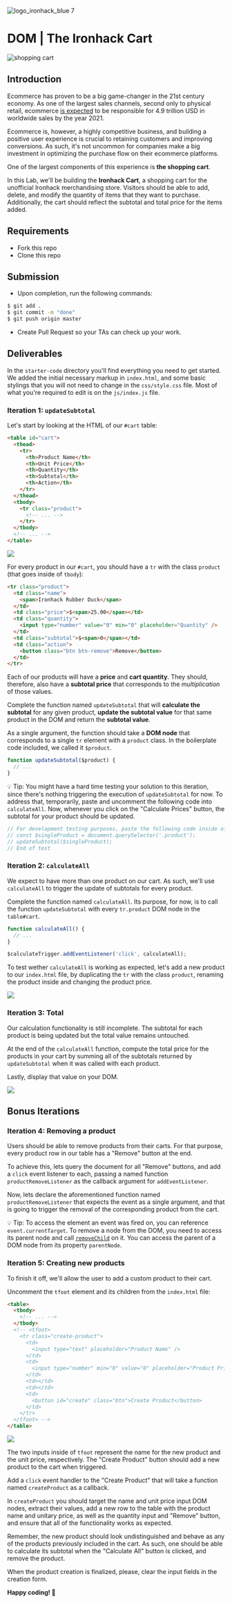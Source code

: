 ![logo_ironhack_blue 7](https://user-images.githubusercontent.com/23629340/40541063-a07a0a8a-601a-11e8-91b5-2f13e4e6b441.png)

# DOM | The Ironhack Cart

![shopping cart](https://i.imgur.com/s2Qxc9Z.jpg)

## Introduction

Ecommerce has proven to be a big game-changer in the 21st century economy. As one of the largest sales channels, second only to physical retail, ecommerce [is expected](https://www.statista.com/statistics/379046/worldwide-retail-e-commerce-sales/) to be responsible for 4.9 trillion USD in worldwide sales by the year 2021.

Ecommerce is, however, a highly competitive business, and building a positive user experience is crucial to retaining customers and improving conversions. As such, it's not uncommon for companies make a big investment in optimizing the purchase flow on their ecommerce platforms.

One of the largest components of this experience is **the shopping cart**.

In this Lab, we'll be building the **Ironhack Cart**, a shopping cart for the unofficial Ironhack merchandising store. Visitors should be able to add, delete, and modify the quantity of items that they want to purchase. Additionally, the cart should reflect the subtotal and total price for the items added.

## Requirements

- Fork this repo
- Clone this repo

## Submission

- Upon completion, run the following commands:

```bash
$ git add .
$ git commit -m "done"
$ git push origin master
```

- Create Pull Request so your TAs can check up your work.

## Deliverables

In the `starter-code` directory you'll find everything you need to get started. We added the initial necessary markup in `index.html`, and some basic stylings that you will not need to change in the `css/style.css` file. Most of what you're required to edit is on the `js/index.js` file.

### Iteration 1: `updateSubtotal`

Let's start by looking at the HTML of our `#cart` table:

```html
<table id="cart">
  <thead>
    <tr>
      <th>Product Name</th>
      <th>Unit Price</th>
      <th>Quantity</th>
      <th>Subtotal</th>
      <th>Action</th>
    </tr>
  </thead>
  <tbody>
    <tr class="product">
      <!-- ... -->
    </tr>
  </tbody>
  <!-- ... -->
</table>
```

![](https://i.imgur.com/zCWQYg2.png)

For every product in our `#cart`, you should have a `tr` with the class `product` (that goes inside of `tbody`):

```html
<tr class="product">
  <td class="name">
    <span>Ironhack Rubber Duck</span>
  </td>
  <td class="price">$<span>25.00</span></td>
  <td class="quantity">
    <input type="number" value="0" min="0" placeholder="Quantity" />
  </td>
  <td class="subtotal">$<span>0</span></td>
  <td class="action">
    <button class="btn btn-remove">Remove</button>
  </td>
</tr>
```

Each of our products will have a **price** and **cart quantity**. They should, therefore, also have a **subtotal price** that corresponds to the _multiplication_ of those values.

Complete the function named `updateSubtotal` that will **calculate the subtotal** for any given product, **update the subtotal value** for that same product in the DOM and return the **subtotal value**.

As a single argument, the function should take a **DOM node** that corresponds to a single `tr` element with a `product` class. In the boilerplate code included, we called it `$product`.

```js
function updateSubtotal($product) {
  // ...
}
```

💡 Tip: You might have a hard time testing your solution to this iteration, since there's nothing triggering the execution of `updateSubtotal` for now. To address that, temporarily, paste and uncomment the following code into `calculateAll`. Now, whenever you click on the "Calculate Prices" button, the subtotal for your product should be updated.

```js
// For development testing purposes, paste the following code inside of `calculateAll`:
// const $singleProduct = document.querySelector('.product');
// updateSubtotal($singleProduct);
// End of test
```

### Iteration 2: `calculateAll`

We expect to have more than one product on our cart. As such, we'll use `calculateAll` to trigger the update of subtotals for every product.

Complete the function named `calculateAll`. Its purpose, for now, is to call the function `updateSubtotal` with every `tr.product` DOM node in the `table#cart`.

```js
function calculateAll() {
  // ...
}

$calculateTrigger.addEventListener('click', calculateAll);
```

To test wether `calculateAll` is working as expected, let's add a new product to our `index.html` file, by duplicating the `tr` with the class `product`, renaming the product inside and changing the product price.

![](https://i.imgur.com/Pv4NmR8.png)

### Iteration 3: Total

Our calculation functionality is still incomplete. The subtotal for each product is being updated but the total value remains untouched.

At the end of the `calculateAll` function, compute the total price for the products in your cart by summing all of the subtotals returned by `updateSubtotal` when it was called with each product.

Lastly, display that value on your DOM.

![](https://i.imgur.com/SCtdzMd.png)

## Bonus Iterations

### Iteration 4: Removing a product

Users should be able to remove products from their carts. For that purpose, every product row in our table has a "Remove" button at the end.

To achieve this, lets query the document for all "Remove" buttons, and add a `click` event listener to each, passing a named function `productRemoveListener` as the callback argument for `addEventListener`.

Now, lets declare the aforementioned function named `productRemoveListener` that expects the event as a single argument, and that is going to trigger the removal of the corresponding product from the cart.

💡 Tip: To access the element an event was fired on, you can reference `event.currentTarget`. To remove a node from the DOM, you need to access its parent node and call [`removeChild`](https://developer.mozilla.org/en-US/docs/Web/API/Node/removeChild) on it. You can access the parent of a DOM node from its property `parentNode`.

### Iteration 5: Creating new products

To finish it off, we'll allow the user to add a custom product to their cart.

Uncomment the `tfoot` element and its children from the `index.html` file:

```html
<table>
  <tbody>
    <!-- ... -->
  </tbody>
  <!-- <tfoot>
    <tr class="create-product">
      <td>
        <input type="text" placeholder="Product Name" />
      </td>
      <td>
        <input type="number" min="0" value="0" placeholder="Product Price" />
      </td>
      <td></td>
      <td></td>
      <td>
        <button id="create" class="btn">Create Product</button>
      </td>
    </tr>
  </tfoot> -->
</table>
```

![](https://i.imgur.com/J8aserm.png)

The two inputs inside of `tfoot` represent the name for the new product and the unit price, respectively. The "Create Product" button should add a new product to the cart when triggered.

Add a `click` event handler to the "Create Product" that will take a function named `createProduct` as a callback.

In `createProduct` you should target the name and unit price input DOM nodes, extract their values, add a new row to the table with the product name and unitary price, as well as the quantity input and "Remove" button, and ensure that all of the functionality works as expected.

Remember, the new product should look undistinguished and behave as any of the products previously included in the cart. As such, one should be able to calculate its subtotal when the "Calculate All" button is clicked, and remove the product.

When the product creation is finalized, please, clear the input fields in the creation form.

**Happy coding! 💙**

